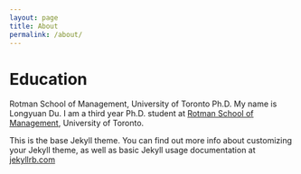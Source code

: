 ```yaml
---
layout: page
title: About
permalink: /about/
---
```

# Education
Rotman School of Management, University of Toronto
Ph.D.
My name is Longyuan Du. I am a third year Ph.D. student at [Rotman School of Management](https://www.rotman.utoronto.ca/), University of Toronto.

This is the base Jekyll theme. You can find out more info about customizing your Jekyll theme, as well as basic Jekyll usage documentation at [jekyllrb.com](https://jekyllrb.com/)
